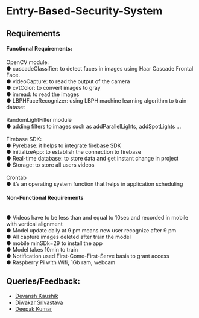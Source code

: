 # Entry-Based-Security-System

## Requirements
#### Functional Requirements:
OpenCV module:
<br>●	cascadeClassifier: to detect faces in images using Haar Cascade Frontal Face.
<br>●	videoCapture: to read the output of the camera
<br>●	cvtColor: to convert images to gray
<br>●	imread: to read the images
<br>●	LBPHFaceRecognizer: using LBPH machine learning algorithm to train dataset
<br><br>RandomLightFilter module
<br>●	adding filters to images such as addParallelLights, addSpotLights ...
<br><br>Firebase SDK:
<br>●	Pyrebase: it helps to integrate firebase SDK
<br>●	initializeApp: to establish the connection to firebase
<br>●	Real-time database: to store data and get instant change in project
<br>●	Storage: to store all users videos
<br><br>Crontab
<br>●	it’s an operating system function that helps in application scheduling


#### Non-Functional Requirements
<br>●	Videos have to be less than and equal to 10sec and recorded in mobile with vertical alignment
<br>●	Model update daily at 9 pm means new user recognize after 9 pm
<br>●	All capture images deleted after train the model
<br>●	mobile minSDk=29 to install the app
<br>●	Model takes 10min to train 
<br>●	Notification used First-Come-First-Serve basis to grant access
<br>●	Raspberry Pi with Wifi, 1Gb ram, webcam

## Queries/Feedback:
- [Devansh Kaushik](https://www.linkedin.com/in/devansh-kaushik-b5912b174/)
- [Diwakar Srivastava](https://github.com/Diwakar012)
- [Deepak Kumar](https://www.linkedin.com/in/deepak-kumar-548122168/)
